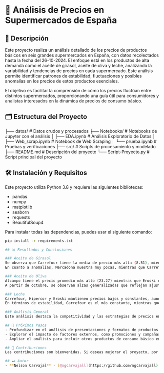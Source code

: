 # 🛒 Análisis de Precios en Supermercados de España

## 📖 Descripción
Este proyecto realiza un análisis detallado de los precios de productos básicos en seis grandes supermercados en España, con datos recolectados hasta la fecha del 26-10-2024. El enfoque está en los productos de alta demanda como el aceite de girasol, aceite de oliva y leche, analizando la variabilidad y tendencias de precios en cada supermercado. Este análisis permite identificar patrones de estabilidad, fluctuaciones y posibles anomalías en los precios de estos productos esenciales.

El objetivo es facilitar la comprensión de cómo los precios fluctúan entre distintos supermercados, proporcionando una guía útil para consumidores y analistas interesados en la dinámica de precios de consumo básico.

## 🗂️ Estructura del Proyecto
├── datos/ # Datos crudos y procesados 
├── Notebooks/ # Notebooks de Jupyter con el análisis 
│ 
├── EDA.ipynb # Análisis Exploratorio de Datos │ 
├── Web_scrap.ipynb # Notebook de Web Scraping 
│ └── prueba.ipynb # Pruebas y verificaciones 
├── src/ # Scripts de procesamiento y modelado 
├── README.md # Descripción del proyecto 
└── Script-Proyecto.py # Script principal del proyecto


## 🛠️ Instalación y Requisitos
Este proyecto utiliza Python 3.8 y requiere las siguientes bibliotecas:

- pandas
- numpy
- matplotlib
- seaborn
- requests
- BeautifulSoup4

Para instalar todas las dependencias, puedes usar el siguiente comando:

```bash
pip install -r requirements.txt

## 📊 Resultados y Conclusiones

### Aceite de Girasol
Se observa que Carrefour tiene la media de precio más alta (8.51), mientras que Hipercor ofrece el precio promedio más bajo (3.46). A lo largo del tiempo, Mercadona destaca por su estabilidad, mientras que Carrefour y Hipercor presentan fluctuaciones notables, especialmente en el periodo entre julio y agosto.  
En cuanto a anomalías, Mercadona muestra muy pocas, mientras que Carrefour e Hipercor tienen más variaciones, indicando una posible estrategia de ajuste de precios en función de la demanda.

### Aceite de Oliva
Alcampo tiene el precio promedio más alto (23.27) mientras que Eroski ofrece el precio más bajo (11.30). Este producto muestra una tendencia general a la baja con algunos picos en agosto y octubre, y se destaca Hipercor por los mayores picos tanto en alzas como en descensos, mientras que Mercadona y Dia muestran menos volatilidad.  
A partir de octubre, se observan alzas generalizadas que reflejan ajustes en función de la demanda o de factores estacionales.

### Leche
Carrefour, Hipercor y Eroski mantienen precios bajos y constantes, aunque Carrefour muestra picos ocasionales. Alcampo, Dia y Mercadona presentan precios promedio más altos, lo cual podría deberse a la diversidad de presentaciones y productos dentro de la categoría.  
En términos de estabilidad, Carrefour es el más constante, mientras que Alcampo y Dia tienen un comportamiento más dinámico, con fluctuaciones de precios que reflejan un ajuste a cambios en el mercado.

### Análisis General
Este análisis destaca la competitividad y las estrategias de precios entre los supermercados. Mercadona y Carrefour ofrecen opciones estables, siendo preferibles para consumidores que buscan estabilidad en los precios. Por otro lado, Hipercor y Alcampo muestran variabilidad en sus estrategias de precios, posiblemente en respuesta a cambios en los costos y demandas de productos específicos.

## 🔄 Próximos Pasos
- Profundizar en el análisis de presentaciones y formatos de productos que puedan influir en las variaciones de precios.
- Explorar el impacto de factores externos, como promociones y campañas de marketing, en los cambios de precios.
- Ampliar el análisis para incluir otros productos de consumo básico en distintos periodos del año.

## 🤝 Contribuciones
Las contribuciones son bienvenidas. Si deseas mejorar el proyecto, por favor abre un pull request o una issue en el repositorio.

## ✒️ Autor
- **Nelson Carvajal** - [@ngcarvajall](https://github.com/ngcarvajall)
